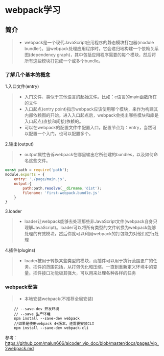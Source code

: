 # webpack学习

## 简介

>- webpack是一个现代JavaScript应用程序的静态模块打包器(module bundler)。当webpack处理应用程序时，它会递归地构建一个依赖关系图(dependency graph)，其中包括应用程序需要的每个模块，然后将所有这些模块打包成一个或多个bundle。

### 了解几个基本的概念

1.入口文件(entry)

>- 入门文件，类似于其他语言的起始文件。比如：c语言的main函数所在的文件
>- 入口起点(entry point)指示webpack应该使用哪个模块，来作为构建其内部依赖图的开始。进入入口起点后，webpack会找出哪些模块和库是入口起点(直接和间接)依赖的。
>- 可以在webpack的配置文件中配置入口，配置节点为：entry，当然可以配置一个入门，也可以配置多个。

2.输出(output)

>- output属性告诉webpack在哪里输出它所创建的bundles，以及如何命名这些文件。

```javascript
const path = require('path');
module.exports = {
    entry: './page/main.js',
    output:{
        path:path.resolve(__dirname,'dist');
        filename: 'first-webpack.bundle.js'
    }
}
```

3.loader

>- loader让webpack能够去处理那些非JavaScript文件(webpack自身只理解JavaScript)。loader可以将所有类型的文件转换为webpack能够处理的有效模块，然后你就可以利用webpack的打包能力对他们进行处理

4.插件(plugins)

>- loader被用于转换某些类型的模块，而插件可以用于执行范围更广的任务。插件的范围包括，从打包优化和压缩，一直到重新定义环境中的变量。插件接口功能极其强大，可以用来处理各种各样的任务

### webpack安装

>- 本地安装webpack(不推荐全局安装)

```shell
    // --save-dev 开发环境
    // --save 生产环境
    npm install --save-dev webpack
    //如果是使用webpack 4+版本，还需要安装CLI
    npm install --save-dev webpack-cli
```

参考：https://github.com/malun666/aicoder_vip_doc/blob/master/docs/pages/vip_2webpack.md
